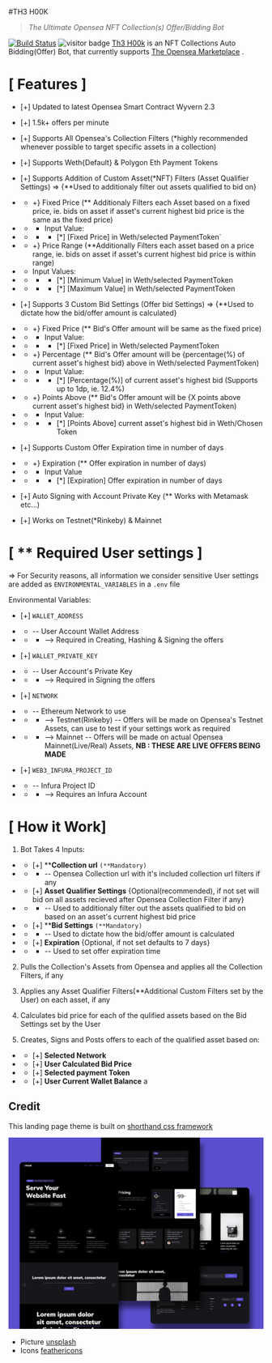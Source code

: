 #TH3 H00K
>_The Ultimate_ _Opensea NFT Collection(s) Offer/Bidding Bot_

[![Build Status](https://travis-ci.org/joemccann/dillinger.svg?branch=master)](https://travis-ci.org/joemccann/dillinger)
![visitor badge](https://visitor-badge.glitch.me/badge?page_id=Capt-734gu3.h00k&left_color=white&right_color=purple&left_text=Pirates)
[Th3 H00k]() is an NFT Collections Auto Bidding(Offer) Bot, that currently supports [The Opensea Marketplace](https://opensea.io) .


[ Features ]
=============
- [+] Updated to latest Opensea Smart Contract Wyvern 2.3

- [+] 1.5k+ offers per minute

- [+] Supports All  Opensea's Collection Filters (*highly recommended whenever possible to target specific assets in a collection)

- [+] Supports Weth{Default} & Polygon Eth Payment Tokens

- [+] Supports Addition of Custom Asset(*NFT) Filters  (Asset Qualifier Settings) => {**Used to additionaly filter out assets qualified to bid on}
- - +} Fixed Price (** Additionaly Filters each Asset based on a fixed price, ie. bids on asset if asset's current highest bid price is the same as the fixed price)
- - - Input Value:
- - - - [*] [Fixed Price] in Weth/selected PaymentToken`

- - +} Price Range  (**Additionally Filters each asset based on a price range, ie. bids on asset if  asset's current highest bid price is within range)
- - Input Values:
- - - - [*] [Minimum Value] in Weth/selected PaymentToken
- - - - [*] [Maximum Value] in Weth/selected PaymentToken

- [+] Supports 3 Custom Bid Settings (Offer bid Settings) => {**Used to dictate how the bid/offer amount is calculated}
- - +} Fixed Price (** Bid's Offer amount will be same as the fixed price)
- - - Input Value:
- - - - [*] [Fixed Price] in Weth/selected PaymentToken

- - +} Percentage (** Bid's Offer amount will be {percentage(%) of current asset's highest bid} above in Weth/selected PaymentToken)
- - - Input Value:
- - - - [*]  [Percentage(%)] of current asset's highest bid (Supports up to 1dp, ie. 12.4%)

- - +} Points Above (** Bid's Offer amount will be {X points above current asset's highest bid} in Weth/selected PaymentToken)
- - - Input Value:
- - - - [*] [Points Above] current asset's highest bid in Weth/Chosen Token

- [+] Supports Custom Offer Expiration time in number of days
- - +} Expiration (** Offer expiration in number of days)
- - - Input Value
- - - - [*] [Expiration] Offer expiration in number of days
- [+] Auto Signing with Account Private Key (** Works with Metamask etc...)
- [+] Works on Testnet(*Rinkeby) & Mainnet


[ ** Required User settings ]
================================
=> For Security reasons, all information we consider sensitive User settings are added as `ENVIRONMENTAL_VARIABLES` in a `.env` file

Environmental Variables:
- [+] `WALLET_ADDRESS`
- - -- User Account Wallet Address
- - - --> Required in Creating, Hashing & Signing the offers

- [+] `WALLET_PRIVATE_KEY`
- - -- User Account's Private Key
- - -  --> Required in Signing the offers

- [+] `NETWORK`
- - -- Ethereum Network to use
- - - --> Testnet(Rinkeby) -- Offers will be made on Opensea's Testnet Assets, can use to test if your settings work as required
- - - --> Mainnet --  Offers will be made on actual Opensea Mainnet(Live/Real) Assets, **NB : THESE ARE LIVE OFFERS BEING MADE**

- [+] `WEB3_INFURA_PROJECT_ID`
- - -- Infura Project ID
- - - --> Requires an Infura Account

[ How it Work]
=================

1. Bot Takes 4 Inputs:
- - [+] \*\***Collection url** `(**Mandatory)`
- - - -- Opensea Collection url with it's included collection url filters if any

- - [+] **Asset Qualifier Settings** {Optional(recommended), if not set will bid on all assets recieved after Opensea Collection Filter if any}
- - - -- Used to additionaly filter out the assets qualified to bid on based on an asset's current highest bid price

- - [+] \*\***Bid Settings** `(**Mandatory)`
- - - -- Used to dictate how the bid/offer amount is calculated

- - [+] **Expiration** {Optional, if not set defaults to 7 days}
- - - -- Used to set offer expiration time


2. Pulls the Collection's Assets from Opensea and applies all the Collection Filters, if any


3. Applies any Asset Qualifier Filters(\*\*Additional Custom Filters set by the User) on each asset, if any

4. Calculates bid price for each of the qulified assets based on the Bid Settings set by the User

5. Creates, Signs and Posts offers to each of the qualified asset based on:
- - [+] **Selected Network**
- - [+] **User Calculated Bid Price**
- - [+] **Selected payment Token**
- - [+] **User Current Wallet Balance**
a




## Credit

This landing page theme is built on [shorthand css framework](https://github.com/shorthandcss/shorthand)

![preview](/preview.jpg)


* Picture [unsplash](https://unsplash.com)
* Icons [feathericons](https://feathericons.com)
